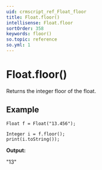 ```yaml
---
uid: crmscript_ref_Float_floor
title: Float.floor()
intellisense: Float.floor
sortOrder: 358
keywords: floor()
so.topic: reference
so.yml: 1
---
```


# Float.floor()

Returns the integer floor of the float.

## Example

    Float f = Float("13.456");
   
    Integer i = f.floor();
    print(i.toString());

**Output:**

"13"
